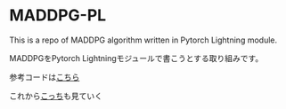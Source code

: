# MADDPG-PL

This is a repo of MADDPG algorithm written in Pytorch Lightning module.

MADDPGをPytorch Lightningモジュールで書こうとする取り組みです。

参考コードは[こちら](https://github.com/cyoon1729/Multi-agent-reinforcement-learning)

これから[こっち](https://github.com/shariqiqbal2810/maddpg-pytorch)も見ていく
